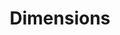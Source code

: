 ---
bigquery: https://console.cloud.google.com/bigquery?p=covid-19-dimensions-ai&page=table&d=data&t=publications
contributors: Digital Science, https://www.digital-science.com/
cost: Free for personal, non-commercial use.
description: Dimensions contains more than 100 million publications, ranging from
  articles published in scholarly journals, books and book chapters, to preprints
  and conference proceedings. All publications are contextualized with linked data
  sets, funding, publications, patents, clinical trials, and policy documents. You
  can also view associated categories, funders, institutions, and researcher profiles.
documentation: https://docs.dimensions.ai/bigquery/index.html
last_edit: 04/07/2022, 04:01:07
location: https://www.dimensions.ai/products/free/
maintained_by: Digital Science, https://www.digital-science.com/
schema_fields:
- funding_usd
- funding_eur
- funding_details
- category_icrp_cso
- funding_cny
- clinical_trial_ids
- research_org_country_names
- pmcid
- associated_publication_pmid
- types
- priority_year
- book_series_title
- investigators
- current_assignee_orgs
- application_number
- original_assignee_countries
- established
- registry
- kind
- associated_publication_arxiv_id
- resulting_publication_doi
- grant_number
- gender
- resulting_publication_ids
- category_rcdc
- conference
- isbn
- assignee_orgs
- publication_date
- research_org_city_names
- citation_string
- date_inserted
- repository_url
- conditions
- original_assignee
- foa_number
- repository_id
- original_assignee_orgs
- arxiv_id
- research_org_cities
- associated_publication_doi
- abstract
- publisher
- original_abstract
- metrics
- research_org_countries
- original_title
- funding_currency
- category_hrcs_hc
- language
- category_hrcs_rac
- granted_year
- assignee_countries
- end_year
- email_address
- reference_ids
- category_bra
- acronyms
- altmetrics
- address
- aliases
- links
- funding_nzd
- embargo_date
- jurisdiction
- granted_date
- funder_org_state_codes
- family_count
- date_online
- family_members_ids
- year
- organisation_details
- eisbn
- start_date
- funder_org_cities
- funder_countries
- mesh_headings
- parent_id
- associated_publication_id
- family_id
- status
- end_date
- active_years
- patent_ids
- funding_cad
- date_modified
- subtitles
- book_title
- publication_ids
- brief_title
- funding_chf
- research_orgs
- funder_org_countries
- journal_lists
- open_access_categories
- date_print
- priority_date
- categories
- supporting_grant_ids
- issue
- acknowledgements
- ipcr
- proceedings_title
- authors
- title
- date
- filing_status
- journal
- linkout
- funding_aud
- publication_year
- inventor_names
- date_normal
- created_date
- concepts
- citations
- associated_grant_ids
- cpc
- doi
- cited_by_ids
- research_org_state_names
- interventions
- category_hra
- funding_amount
- expiration_year
- current_assignee_countries
- funder_org
- funder_orgs
- category_sdg
- acronym
- category_for
- date_imported_gbq
- funding_jpy
- current_assignee
- filing_year
- filing_date
- funding_gbp
- source_id
- category_uoa
- relationships
- pmid
- editors
- open_access_categories_v2
- type
- wikipedia_url
- research_org_state_codes
- name
- external_ids
- legal_status
- funder_org_acronyms
- repository_name
- expiration_date
- citations_count
- legal_events
- id
- volume
- start_year
- labels
- pages
- mesh_terms
- phase
- license
- description
- category_icrp_ct
- researcher_ids
shortname: dimensions
tags:
- scholarly literature
- patents
- funding
- clinical trials
- academic profiles
terms_of_use: 'Use of both the Dimensions COVID-19 dataset and full Dimensions dataset
  are subject to the Dimensions Terms of use: https://www.dimensions.ai/policies-terms-legal '
title: Dimensions
uuid: dcff88bd-fe6b-4fdb-8159-809bf9d7bc1c
---